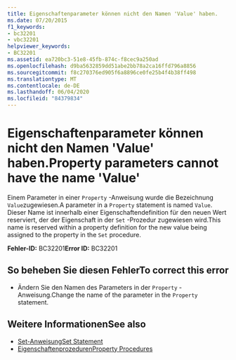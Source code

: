 ```yaml
---
title: Eigenschaftenparameter können nicht den Namen 'Value' haben.
ms.date: 07/20/2015
f1_keywords:
- bc32201
- vbc32201
helpviewer_keywords:
- BC32201
ms.assetid: ea720bc3-51e8-45fb-874c-f8cec9a250ad
ms.openlocfilehash: d9ba5632859dd51abe2bb78a2ca16ffd796a8856
ms.sourcegitcommit: f8c270376ed905f6a8896ce0fe25b4f4b38ff498
ms.translationtype: MT
ms.contentlocale: de-DE
ms.lasthandoff: 06/04/2020
ms.locfileid: "84379834"
---
```

# <a name="property-parameters-cannot-have-the-name-value"></a><span data-ttu-id="35ada-102">Eigenschaftenparameter können nicht den Namen 'Value' haben.</span><span class="sxs-lookup"><span data-stu-id="35ada-102">Property parameters cannot have the name 'Value'</span></span>
<span data-ttu-id="35ada-103">Einem Parameter in einer `Property` -Anweisung wurde die Bezeichnung `Value`zugewiesen.</span><span class="sxs-lookup"><span data-stu-id="35ada-103">A parameter in a `Property` statement is named `Value`.</span></span> <span data-ttu-id="35ada-104">Dieser Name ist innerhalb einer Eigenschaftendefinition für den neuen Wert reserviert, der der Eigenschaft in der `Set` -Prozedur zugewiesen wird.</span><span class="sxs-lookup"><span data-stu-id="35ada-104">This name is reserved within a property definition for the new value being assigned to the property in the `Set` procedure.</span></span>  
  
 <span data-ttu-id="35ada-105">**Fehler-ID:** BC32201</span><span class="sxs-lookup"><span data-stu-id="35ada-105">**Error ID:** BC32201</span></span>  
  
## <a name="to-correct-this-error"></a><span data-ttu-id="35ada-106">So beheben Sie diesen Fehler</span><span class="sxs-lookup"><span data-stu-id="35ada-106">To correct this error</span></span>  
  
- <span data-ttu-id="35ada-107">Ändern Sie den Namen des Parameters in der `Property` -Anweisung.</span><span class="sxs-lookup"><span data-stu-id="35ada-107">Change the name of the parameter in the `Property` statement.</span></span>  
  
## <a name="see-also"></a><span data-ttu-id="35ada-108">Weitere Informationen</span><span class="sxs-lookup"><span data-stu-id="35ada-108">See also</span></span>

- [<span data-ttu-id="35ada-109">Set-Anweisung</span><span class="sxs-lookup"><span data-stu-id="35ada-109">Set Statement</span></span>](../language-reference/statements/set-statement.md)
- [<span data-ttu-id="35ada-110">Eigenschaftenprozeduren</span><span class="sxs-lookup"><span data-stu-id="35ada-110">Property Procedures</span></span>](../programming-guide/language-features/procedures/property-procedures.md)
